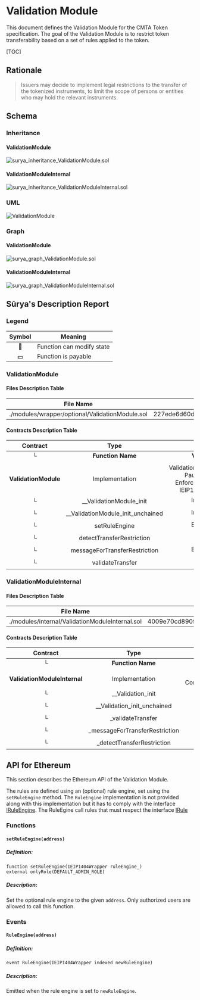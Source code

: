 # Validation Module

This document defines the Validation Module for the CMTA Token specification. The goal of the Validation Module is to restrict token transferability based on a set of rules applied to the token.

[TOC]

## Rationale

> Issuers may decide to implement legal restrictions to the transfer of the tokenized instruments, to limit the scope of persons or entities who may hold the relevant instruments. 

## Schema

### Inheritance

#### ValidationModule

![surya_inheritance_ValidationModule.sol](../../schema/surya_inheritance/surya_inheritance_ValidationModule.sol.png)

#### ValidationModuleInternal

![surya_inheritance_ValidationModuleInternal.sol](../../schema/surya_inheritance/surya_inheritance_ValidationModuleInternal.sol.png)

### UML

![ValidationModule](../../schema/sol2uml/optional/ValidationModule.svg)

### Graph

#### ValidationModule

![surya_graph_ValidationModule.sol](../../schema/surya_graph/surya_graph_ValidationModule.sol.png)

#### ValidationModuleInternal

![surya_graph_ValidationModuleInternal.sol](../../schema/surya_graph/surya_graph_ValidationModuleInternal.sol.png)



## Sūrya's Description Report

### Legend

| Symbol | Meaning                   |
| :----: | ------------------------- |
|   🛑    | Function can modify state |
|   💵    | Function is payable       |

### ValidationModule

#### Files Description Table


| File Name                                       | SHA-1 Hash                               |
| ----------------------------------------------- | ---------------------------------------- |
| ./modules/wrapper/optional/ValidationModule.sol | 227ede6d60d7656a180c00d017565fe0881b9d85 |


#### Contracts Description Table


|       Contract       |               Type                |                            Bases                             |                |                  |
| :------------------: | :-------------------------------: | :----------------------------------------------------------: | :------------: | :--------------: |
|          └           |         **Function Name**         |                        **Visibility**                        | **Mutability** |  **Modifiers**   |
|                      |                                   |                                                              |                |                  |
| **ValidationModule** |          Implementation           | ValidationModuleInternal, PauseModule, EnforcementModule, IEIP1404Wrapper |                |                  |
|          └           |      __ValidationModule_init      |                          Internal 🔒                          |       🛑        | onlyInitializing |
|          └           | __ValidationModule_init_unchained |                          Internal 🔒                          |       🛑        | onlyInitializing |
|          └           |           setRuleEngine           |                          External ❗️                          |       🛑        |     onlyRole     |
|          └           |     detectTransferRestriction     |                           Public ❗️                           |                |       NO❗️        |
|          └           |   messageForTransferRestriction   |                          External ❗️                          |                |       NO❗️        |
|          └           |         validateTransfer          |                           Public ❗️                           |                |       NO❗️        |

### ValidationModuleInternal

#### Files Description Table


| File Name                                       | SHA-1 Hash                               |
| ----------------------------------------------- | ---------------------------------------- |
| ./modules/internal/ValidationModuleInternal.sol | 4009e70cd890f5414ffe37e7e85b6aafab3d0233 |


#### Contracts Description Table


|           Contract           |              Type              |               Bases               |                |                  |
| :--------------------------: | :----------------------------: | :-------------------------------: | :------------: | :--------------: |
|              └               |       **Function Name**        |          **Visibility**           | **Mutability** |  **Modifiers**   |
|                              |                                |                                   |                |                  |
| **ValidationModuleInternal** |         Implementation         | Initializable, ContextUpgradeable |                |                  |
|              └               |       __Validation_init        |            Internal 🔒             |       🛑        | onlyInitializing |
|              └               |  __Validation_init_unchained   |            Internal 🔒             |       🛑        | onlyInitializing |
|              └               |       _validateTransfer        |            Internal 🔒             |                |                  |
|              └               | _messageForTransferRestriction |            Internal 🔒             |                |                  |
|              └               |   _detectTransferRestriction   |            Internal 🔒             |                |                  |

## API for Ethereum

This section describes the Ethereum API of the Validation Module.

The rules are defined using an (optional) rule engine, set using the `setRuleEngine` method. The `RuleEngine` implementation is not provided along with this implementation but it has to comply with the interface [IRuleEngine](https://github.com/CMTA/CMTAT/blob/master/contracts/interfaces/IRuleEngine.sol). The RuleEgine call rules that must respect the interface [IRule](https://github.com/CMTA/CMTAT/blob/master/contracts/interfaces/IRule.sol)

### Functions

#### `setRuleEngine(address)`

##### Definition:

```solidity
function setRuleEngine(IEIP1404Wrapper ruleEngine_) 
external onlyRole(DEFAULT_ADMIN_ROLE)
```

##### Description:

Set the optional rule engine to the given `address`.
Only authorized users are allowed to call this function.

### Events

#### `RuleEngine(address)`

##### Definition:

```solidity
event RuleEngine(IEIP1404Wrapper indexed newRuleEngine)
```

##### Description:

Emitted when the rule engine is set to `newRuleEngine`.
